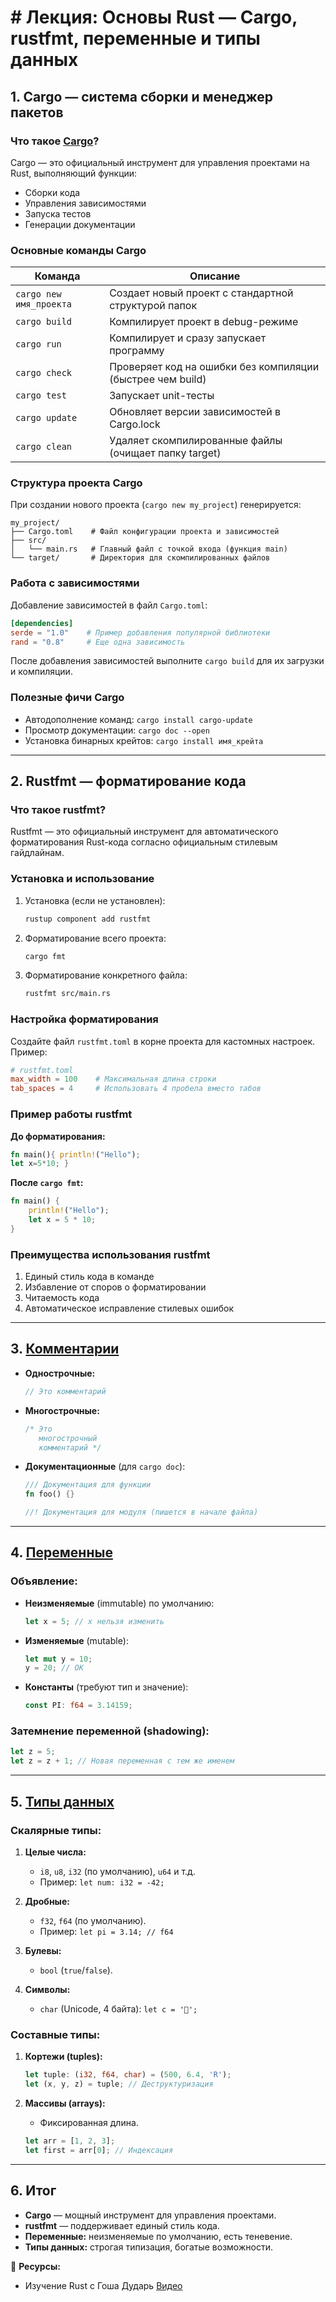 # # Лекция: Основы Rust — Cargo, rustfmt, переменные и типы данных 

## **1. Cargo — система сборки и менеджер пакетов**  

### **Что такое [Cargo](https://doc.rust-lang.ru/book/ch01-03-hello-cargo.html)?**  
Cargo — это официальный инструмент для управления проектами на Rust, выполняющий функции:  
- Сборки кода  
- Управления зависимостями  
- Запуска тестов  
- Генерации документации  

### **Основные команды Cargo**  

| Команда                | Описание                                                                 |
|------------------------|--------------------------------------------------------------------------|
| `cargo new имя_проекта` | Создает новый проект с стандартной структурой папок                      |
| `cargo build`           | Компилирует проект в debug-режиме                                        |
| `cargo run`             | Компилирует и сразу запускает программу                                  |
| `cargo check`           | Проверяет код на ошибки без компиляции (быстрее чем build)               |
| `cargo test`            | Запускает unit-тесты                                                     |
| `cargo update`          | Обновляет версии зависимостей в Cargo.lock                               |
| `cargo clean`           | Удаляет скомпилированные файлы (очищает папку target)                    |

### **Структура проекта Cargo**  
При создании нового проекта (`cargo new my_project`) генерируется:  
```
my_project/
├── Cargo.toml    # Файл конфигурации проекта и зависимостей
├── src/
│   └── main.rs   # Главный файл с точкой входа (функция main)
└── target/       # Директория для скомпилированных файлов
```

### **Работа с зависимостями**  
Добавление зависимостей в файл `Cargo.toml`:  
```toml
[dependencies]
serde = "1.0"    # Пример добавления популярной библиотеки
rand = "0.8"     # Еще одна зависимость
```

После добавления зависимостей выполните `cargo build` для их загрузки и компиляции.

### **Полезные фичи Cargo**  
- Автодополнение команд: `cargo install cargo-update`  
- Просмотр документации: `cargo doc --open`  
- Установка бинарных крейтов: `cargo install имя_крейта`  

---

## **2. Rustfmt — форматирование кода**  

### **Что такое rustfmt?**  
Rustfmt — это официальный инструмент для автоматического форматирования Rust-кода согласно официальным стилевым гайдлайнам.

### **Установка и использование**  
1. Установка (если не установлен):  
   ```sh
   rustup component add rustfmt
   ```

2. Форматирование всего проекта:  
   ```sh
   cargo fmt
   ```

3. Форматирование конкретного файла:  
   ```sh
   rustfmt src/main.rs
   ```

### **Настройка форматирования**  
Создайте файл `rustfmt.toml` в корне проекта для кастомных настроек. Пример:  
```toml
# rustfmt.toml
max_width = 100    # Максимальная длина строки
tab_spaces = 4     # Использовать 4 пробела вместо табов
```

### **Пример работы rustfmt**  
**До форматирования:**  
```rust
fn main(){ println!("Hello");
let x=5*10; } 
```

**После `cargo fmt`:**  
```rust
fn main() {
    println!("Hello");
    let x = 5 * 10;
}
```

### **Преимущества использования rustfmt**  
1. Единый стиль кода в команде  
2. Избавление от споров о форматировании  
3. Читаемость кода  
4. Автоматическое исправление стилевых ошибок  


---  

## **3. [Комментарии](https://doc.rust-lang.ru/book/ch03-04-comments.html)**  
- **Однострочные:**  
  ```rust
  // Это комментарий
  ```  
- **Многострочные:**  
  ```rust
  /* Это
     многострочный
     комментарий */
  ```  
- **Документационные** (для `cargo doc`):  
  ```rust
  /// Документация для функции
  fn foo() {}
  
  //! Документация для модуля (пишется в начале файла)
  ```  

---  

## **4. [Переменные](https://doc.rust-lang.ru/book/ch03-01-variables-and-mutability.html)**  
### **Объявление:**  
- **Неизменяемые** (immutable) по умолчанию:  
  ```rust
  let x = 5; // x нельзя изменить
  ```  
- **Изменяемые** (mutable):  
  ```rust
  let mut y = 10;
  y = 20; // OK
  ```  
- **Константы** (требуют тип и значение):  
  ```rust
  const PI: f64 = 3.14159;
  ```  

### **Затемнение переменной (shadowing):**  
```rust
let z = 5;
let z = z + 1; // Новая переменная с тем же именем
```  

---  

## **5. [Типы данных](https://doc.rust-lang.ru/book/ch03-02-data-types.html)**  
### **Скалярные типы:**  
1. **Целые числа:**  
   - `i8`, `u8`, `i32` (по умолчанию), `u64` и т.д.  
   - Пример: `let num: i32 = -42;`  

2. **Дробные:**  
   - `f32`, `f64` (по умолчанию).  
   - Пример: `let pi = 3.14; // f64`  

3. **Булевы:**  
   - `bool` (`true`/`false`).  

4. **Символы:**  
   - `char` (Unicode, 4 байта): `let c = '🦀';`  

### **Составные типы:**  
1. **Кортежи (tuples):**  
   ```rust
   let tuple: (i32, f64, char) = (500, 6.4, 'R');
   let (x, y, z) = tuple; // Деструктуризация
   ```  

2. **Массивы (arrays):**  
   - Фиксированная длина.  
   ```rust
   let arr = [1, 2, 3];
   let first = arr[0]; // Индексация
   ```  

---  

## **6. Итог**  
- **Cargo** — мощный инструмент для управления проектами.  
- **rustfmt** — поддерживает единый стиль кода.  
- **Переменные:** неизменяемые по умолчанию, есть теневение.  
- **Типы данных:** строгая типизация, богатые возможности.  

🚀 **Ресурсы:**
- Изучение Rust с Гоша Дударь [Видео](https://www.youtube.com/watch?v=_yb8kiqCOSI&list=PL0lO_mIqDDFU_3UaxCF6p98ELxXpAyHpW&index=2
)
